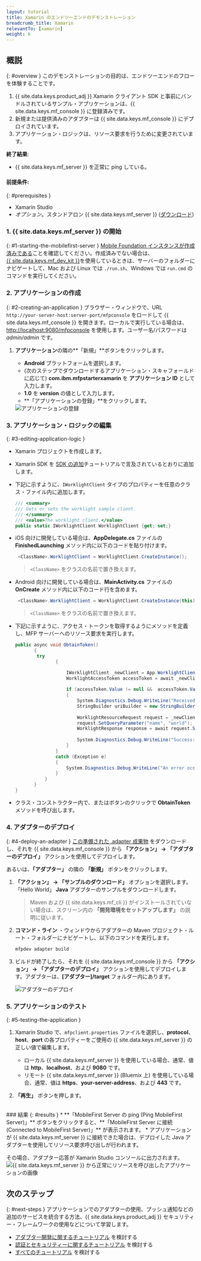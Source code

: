 ```yaml
---
layout: tutorial
title: Xamarin のエンドツーエンドのデモンストレーション
breadcrumb_title: Xamarin
relevantTo: [xamarin]
weight: 6
---
```

<!-- NLS_CHARSET=UTF-8 -->
## 概説
{: #overview }
このデモンストレーションの目的は、エンドツーエンドのフローを体験することです。

1. {{ site.data.keys.product_adj }} Xamarin クライアント SDK と事前にバンドルされているサンプル・アプリケーションは、{{ site.data.keys.mf_console }} に登録済みです。
2. 新規または提供済みのアダプターは {{ site.data.keys.mf_console }} にデプロイされています。  
3. アプリケーション・ロジックは、リソース要求を行うために変更されています。

**終了結果**:

* {{ site.data.keys.mf_server }} を正常に ping している。

#### 前提条件:
{: #prerequisites }
* Xamarin Studio
* *オプション*。スタンドアロン {{ site.data.keys.mf_server }} ([ダウンロード]({{site.baseurl}}/downloads))

### 1. {{ site.data.keys.mf_server }} の開始
{: #1-starting-the-mobilefirst-server }
[Mobile Foundation インスタンスが作成済みである](../../bluemix/using-mobile-foundation)ことを確認してください。作成済みでない場合は、  
[{{ site.data.keys.mf_dev_kit }}](../../installation-configuration/development/)を使用しているときは、サーバーのフォルダーにナビゲートして、Mac および Linux では `./run.sh`、Windows では `run.cmd` のコマンドを実行してください。

### 2. アプリケーションの作成
{: #2-creating-an-application }
ブラウザー・ウィンドウで、URL `http://your-server-host:server-port/mfpconsole` をロードして {{ site.data.keys.mf_console }} を開きます。ローカルで実行している場合は、[http://localhost:9080/mfpconsole](http://localhost:9080/mfpconsole) を使用します。ユーザー名/パスワードは *admin/admin* です。

1. **アプリケーション**の隣の**「新規」**ボタンをクリックします。
    * **Android** プラットフォームを選択します。
    * (次のステップでダウンロードするアプリケーション・スキャフォールドに応じて) **com.ibm.mfpstarterxamarin** を **アプリケーション ID** として入力します。
    * **1.0** を **version** の値として入力します。
    * **「アプリケーションの登録」**をクリックします。

    <img class="gifplayer" alt="アプリケーションの登録" src="register-an-application-xamarin.gif"/>

### 3. アプリケーション・ロジックの編集
{: #3-editing-application-logic }
* Xamarin プロジェクトを作成します。
* Xamarin SDK を [SDK の追加](../../application-development/sdk/xamarin/)チュートリアルで言及されているとおりに追加します。
* 下記に示すように、`IWorklightClient` タイプのプロパティーを任意のクラス・ファイル内に追加します。

   ```csharp
   /// <summary>
   /// Gets or sets the worklight sample client.
   /// </summary>
   /// <value>The worklight client.</value>
   public static IWorklightClient WorklightClient {get; set;}
   ```
* iOS 向けに開発している場合は、**AppDelegate.cs** ファイルの **FinishedLaunching** メソッド内に以下のコードを貼り付けます。

  ```csharp
   <ClassName>.WorklightClient = WorklightClient.CreateInstance();
  ```
  >`<ClassName>` をクラスの名前で置き換えます。
* Android 向けに開発している場合は、**MainActivity.cs** ファイルの **OnCreate** メソッド内に以下のコード行を含めます。

  ```csharp
   <ClassName>.WorklightClient = WorklightClient.CreateInstance(this);
  ```
  >`<ClassName>` をクラスの名前で置き換えます。
* 下記に示すように、アクセス・トークンを取得するようにメソッドを定義し、MFP サーバーへのリソース要求を実行します。

    ```csharp
    public async void ObtainToken()
           {
            try
                   {

                       IWorklightClient _newClient = App.WorklightClient;
                       WorklightAccessToken accessToken = await _newClient.AuthorizationManager.ObtainAccessToken("");
       
                       if (accessToken.Value != null &&  accessToken.Value != "")
                       {
                           System.Diagnostics.Debug.WriteLine("Received the following access token value: " + accessToken.Value);
                           StringBuilder uriBuilder = new StringBuilder().Append("/adapters/javaAdapter/resource/greet");
       
                           WorklightResourceRequest request = _newClient.ResourceRequest(new Uri(uriBuilder.ToString(), UriKind.Relative), "GET");
                           request.SetQueryParameter("name", "world");
                           WorklightResponse response = await request.Send();
       
                           System.Diagnostics.Debug.WriteLine("Success: " + response.ResponseText);
                       }
                   }
                   catch (Exception e)
                   {
                       System.Diagnostics.Debug.WriteLine("An error occurred: '{0}'", e);
                   }
               }
           }
    }
   ```

* クラス・コンストラクター内で、またはボタンのクリックで **ObtainToken** メソッドを呼び出します。

### 4. アダプターのデプロイ
{: #4-deploy-an-adapter }
[この準備された .adapter 成果物](../javaAdapter.adapter) をダウンロードし、それを {{ site.data.keys.mf_console }} から **「アクション」 → 「アダプターのデプロイ」** アクションを使用してデプロイします。

あるいは、**「アダプター」** の隣の **「新規」** ボタンをクリックします。

1. **「アクション」 → 「サンプルのダウンロード」** オプションを選択します。「Hello World」 **Java** アダプターのサンプルをダウンロードします。

   > Maven および {{ site.data.keys.mf_cli }} がインストールされていない場合は、スクリーン内の **「開発環境をセットアップします」** の説明に従います。

2. **コマンド・ライン** ・ウィンドウからアダプターの Maven プロジェクト・ルート・フォルダーにナビゲートし、以下のコマンドを実行します。

   ```bash
   mfpdev adapter build
   ```

3. ビルドが終了したら、それを {{ site.data.keys.mf_console }} から **「アクション」 → 「アダプターのデプロイ」** アクションを使用してデプロイします。アダプターは、**[アダプター]/target** フォルダー内にあります。

   <img class="gifplayer" alt="アダプターのデプロイ" src="create-an-adapter.png"/>

<!-- <img src="device-screen.png" alt="サンプル・アプリケーション" style="float:right"/>-->
### 5. アプリケーションのテスト
{: #5-testing-the-application }
1. Xamarin Studio で、`mfpclient.properties` ファイルを選択し、**protocol**、**host**、**port** の各プロパティーをご使用の {{ site.data.keys.mf_server }} の正しい値で編集します。
    * ローカル {{ site.data.keys.mf_server }} を使用している場合、通常、値は **http**、**localhost**、および **9080** です。
    * リモート {{ site.data.keys.mf_server }} (Bluemix 上) を使用している場合、通常、値は **https**、**your-server-address**、および **443** です。

2. **「再生」** ボタンを押します。

<br clear="all"/>
### 結果
{: #results }
* **「MobileFirst Server の ping (Ping MobileFirst Server)」** ボタンをクリックすると、**「MobileFirst Server に接続 (Connected to MobileFirst Server)」** が表示されます。
* アプリケーションが {{ site.data.keys.mf_server }} に接続できた場合は、デプロイした Java アダプターを使用してリソース要求呼び出しが行われます。

その場合、アダプター応答が Xamarin Studio コンソールに出力されます。![{{ site.data.keys.mf_server }} から正常にリソースを呼び出したアプリケーションの画像](console-output.png)

## 次のステップ
{: #next-steps }
アプリケーションでのアダプターの使用、プッシュ通知などの追加のサービスを統合する方法、{{ site.data.keys.product_adj }} セキュリティー・フレームワークの使用などについて学習します。

- [アダプター開発に関するチュートリアル](../../adapters/) を検討する
- [認証とセキュリティーに関するチュートリアル](../../authentication-and-security/) を検討する
- [すべてのチュートリアル](../../all-tutorials) を検討する
